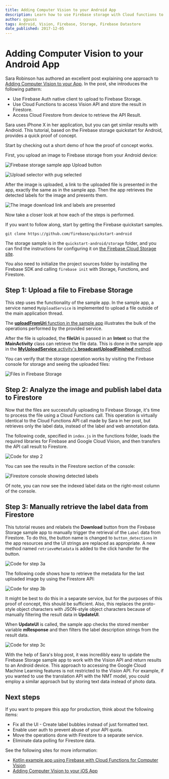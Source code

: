 ```yaml
---
title: Adding Computer Vision to your Android App
description: Learn how to use Firebase storage with Cloud functions to access the Vision API from Android apps.
author: gguuss
tags: Android, Vision, Firebase, Storage, Firebase Datastore
date_published: 2017-12-05
---
```

# Adding Computer Vision to your Android App

Sara Robinson has authored an excellent post explaining one approach
to [Adding Computer Vision to your App](https://medium.com/@srobtweets/adding-computer-vision-to-your-ios-app-66d6f540cdd2).
In the post, she introduces the following pattern:

* Use Firebase Auth native client to upload to Firebase Storage.
* Use Cloud Functions to access Vision API and store the result in Firestore.
* Access Cloud Firestore from device to retrieve the API Result.

Sara uses iPhone X in her application, but you can get similar results with Android. 
This tutorial, based on the Firebase storage quickstart for
Android, provides a quick proof of concept.

Start by checking out a short demo of how the proof of concept works.

First, you upload an image to Firebase storage from your Android device:

![Firebase storage sample app Upload button](https://storage.googleapis.com/gcp-community/tutorials/android-firebase-vision/firebase-storage-updload.png)

![Upload selector with pug selected](https://storage.googleapis.com/gcp-community/tutorials/android-firebase-vision/firebase-image-picker.png)

After the image is uploaded, a link to the uploaded file is presented in the
app, exactly the same as in the sample app. Then the app retrieves the
detected labels for the image and presents them.

![The image download link and labels are presented](https://storage.googleapis.com/gcp-community/tutorials/android-firebase-vision/firebase-image-detections.png)

Now take a closer look at how each of the steps is performed.

If you want to follow along, start by getting the Firebase quickstart samples.

    git clone https://github.com/firebase/quickstart-android

The storage sample is in the `quickstart-android/storage` folder, and you can find
the instructions for configuring it on [the Firebase Cloud Storage site](https://firebase.google.com/docs/storage/android/start).

You also need to initialize the project sources folder by installing the
Firebase SDK and calling `firebase init` with Storage, Functions, and
Firestore.

## Step 1: Upload a file to Firebase Storage

This step uses the functionality of the sample app. In the sample
app, a service named `MyUploadService` is implemented to upload a file outside of the
main application thread. 

The [**uploadFromUri** function in the sample app](https://github.com/firebase/quickstart-android/blob/master/storage/app/src/main/java/com/google/firebase/quickstart/firebasestorage/MainActivity.java#L174)
illustrates the bulk of the operations performed by the provided service.

After the file is uploaded, the __fileUri__ is passed in an **Intent** so that
the **MainActivity** class can retrieve the file data. This is done in the sample
app in the [**MyUploadService** activity's **broadcastUploadFinished** method](https://github.com/firebase/quickstart-android/blob/master/storage/app/src/main/java/com/google/firebase/quickstart/firebasestorage/MyUploadService.java#L127).

You can verify that the storage operation
works by visiting the Firebase console for storage and seeing the uploaded
files:

![Files in Firebase Storage](https://storage.googleapis.com/gcp-community/tutorials/android-firebase-vision/firebase-storage-console.png)


## Step 2: Analyze the image and publish label data to Firestore
Now that the files are successfully uploading to Firebase Storage, it's time
to process the file using a Cloud Functions call. This operation is virtually
identical to the Cloud Functions API call made by Sara in her post, but retrieves
only the label data, instead of the label and web annotation data.

The following code, specified in `index.js` in the functions folder, loads the
required libraries for Firebase and Google Cloud Vision, and then transfers the
API call result to Firestore.

![Code for step 2](https://storage.googleapis.com/gcp-community/tutorials/android-firebase-vision/code2.png)

You can see the
results in the Firestore section of the console:

![Firestore console showing detected labels](https://storage.googleapis.com/gcp-community/tutorials/android-firebase-vision/firebase-firestore-console.png)

Of note, you can now see the indexed label data on the right-most column of the
console.


## Step 3: Manually retrieve the label data from Firestore
This tutorial reuses and relabels the **Download** button from the Firebase Storage sample
app to manually trigger the retrieval of the `Label` data from Firestore. To do
this, the button name is changed to `button_detections` in the app resources
and the UI strings are replaced as appropriate. A new method named
`retrieveMetadata` is added to the click handler for the button.

![Code for step 3a](https://storage.googleapis.com/gcp-community/tutorials/android-firebase-vision/code3a.png)

The following code shows how to retrieve the metadata for the last uploaded image by using the Firestore API:

![Code for step 3b](https://storage.googleapis.com/gcp-community/tutorials/android-firebase-vision/code3b.png)

It might be best to do this in a separate service, but for the
purposes of this proof of concept, this should be sufficient. Also, this replaces
the proto-style object characters with JSON-style object characters because of
manually filtering the result data in **UpdateUI**.

When **UpdateUI** is called, the sample app checks the stored member variable
__mResponse__ and then filters the label description strings from the result
data.

![Code for step 3c](https://storage.googleapis.com/gcp-community/tutorials/android-firebase-vision/code3c.png)

With the help of Sara's blog post, it was incredibly easy to update the
Firebase Storage sample app to work with the Vision API and return results to
an Android device. This approach to accessing the
Google Cloud Machine Learning features is not restricted to the Vision
API. For example, if you wanted to use the translation API with the NMT model,
you could employ a similar approach but by storing text data instead of photo
data.

## Next steps
If you want to prepare this app for production, think about the following items:

* Fix all the UI - Create label bubbles instead of just formatted text.
* Enable user auth to prevent abuse of your API quota.
* Move the operations done with Firestore to a separate service.
* Eliminate data polling for Firestore data.

See the following sites for more information:

* [Kotlin example app using Firebase with Cloud Functions for Computer Vision](https://github.com/joaobiriba/ARCalories)
* [Adding Computer Vision to your iOS App](https://medium.com/@srobtweets/adding-computer-vision-to-your-ios-app-66d6f540cdd2)

